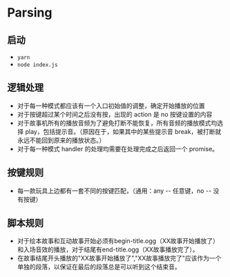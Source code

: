 # Parsing

## 启动
- `yarn`
- `node index.js`

## 逻辑处理
- 对于每一种模式都应该有一个入口初始值的调整，确定开始播放的位置
- 对于按键超过某个时间之后没有按，出现的 action 是 no 按键设置的内容
- 对于故事机所有的播放音频为了避免打断不能恢复，所有音频的播放模式均选择 play，包括提示音。（原因在于，如果其中的某些提示音 break，被打断就永远不能回到原来的播放状态。）
- 对于每一种模式 handler 的处理均需要在处理完成之后返回一个 promise。

## 按键规则
- 每一款玩具上边都有一套不同的按键匹配，（通用：any -- 任意键，no -- 没有按键）

## 脚本规则
- 对于绘本故事和互动故事开始必须有begin-title.ogg（XX故事开始播放了）和入场音效的播放，对于结尾有end-title.ogg（XX故事播放完了）。
- 在故事结尾开头播放的"XX故事开始播放了","XX故事播放完了"应该作为一个单独的段落，以保证在最后的段落总是可以听到这个结束音。

